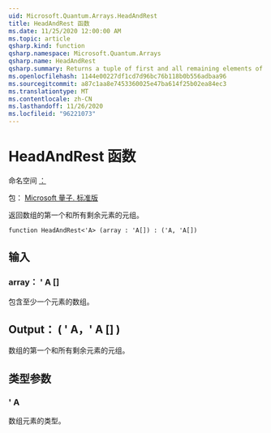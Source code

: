 ```yaml
---
uid: Microsoft.Quantum.Arrays.HeadAndRest
title: HeadAndRest 函数
ms.date: 11/25/2020 12:00:00 AM
ms.topic: article
qsharp.kind: function
qsharp.namespace: Microsoft.Quantum.Arrays
qsharp.name: HeadAndRest
qsharp.summary: Returns a tuple of first and all remaining elements of the array.
ms.openlocfilehash: 1144e00227df1cd7d96bc76b118b0b556adbaa96
ms.sourcegitcommit: a87c1aa8e7453360025e47ba614f25b02ea84ec3
ms.translationtype: MT
ms.contentlocale: zh-CN
ms.lasthandoff: 11/26/2020
ms.locfileid: "96221073"
---
```

# <a name="headandrest-function"></a>HeadAndRest 函数

命名空间 [：](xref:Microsoft.Quantum.Arrays)

包： [Microsoft 量子. 标准版](https://nuget.org/packages/Microsoft.Quantum.Standard)


返回数组的第一个和所有剩余元素的元组。

```qsharp
function HeadAndRest<'A> (array : 'A[]) : ('A, 'A[])
```


## <a name="input"></a>输入

### <a name="array--a"></a>array： ' A []

包含至少一个元素的数组。



## <a name="output--aa"></a>Output： ( ' A，' A [] ) 

数组的第一个和所有剩余元素的元组。

## <a name="type-parameters"></a>类型参数

### <a name="a"></a>' A

数组元素的类型。